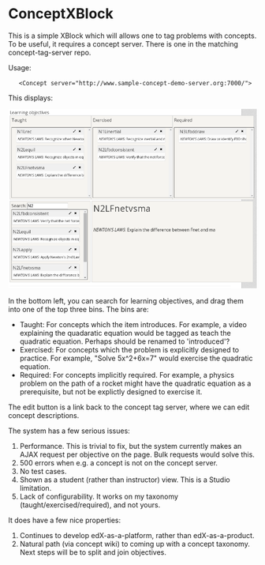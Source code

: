 ConceptXBlock
===========

This is a simple XBlock which will allows one to tag problems with
concepts. To be useful, it requires a concept server. There is one in
the matching concept-tag-server repo.

Usage: 

       <Concept server="http://www.sample-concept-demo-server.org:7000/">

This displays: 

![ConceptXBlock screenshot](learning_objectives.png)

In the bottom left, you can search for learning objectives, and drag
them into one of the top three bins. The bins are: 

* Taught: For concepts which the item introduces. For example, a video
  explaining the quadaratic equation would be tagged as teach the
  quadratic equation. Perhaps should be renamed to 'introduced'? 
* Exercised: For concepts which the problem is explicitly designed to
  practice. For example, "Solve 5x^2+6x=7" would exercise the
  quadratic equation.
* Required: For concepts implicitly required. For example, a physics
  problem on the path of a rocket might have the quadratic equation
  as a prerequisite, but not be explictly designed to exercise it. 

The edit button is a link back to the concept tag server, where we can
edit concept descriptions.

The system has a few serious issues: 

1. Performance. This is trivial to fix, but the system currently makes
   an AJAX request per objective on the page. Bulk requests would
   solve this.
2. 500 errors when e.g. a concept is not on the concept server. 
3. No test cases. 
4. Shown as a student (rather than instructor) view. This is a Studio
   limitation. 
5. Lack of configurability. It works on my taxonomy
   (taught/exercised/required), and not yours.

It does have a few nice properties: 

1. Continues to develop edX-as-a-platform, rather than
   edX-as-a-product.
2. Natural path (via concept wiki) to coming up with a concept
   taxonomy. Next steps will be to split and join objectives.
